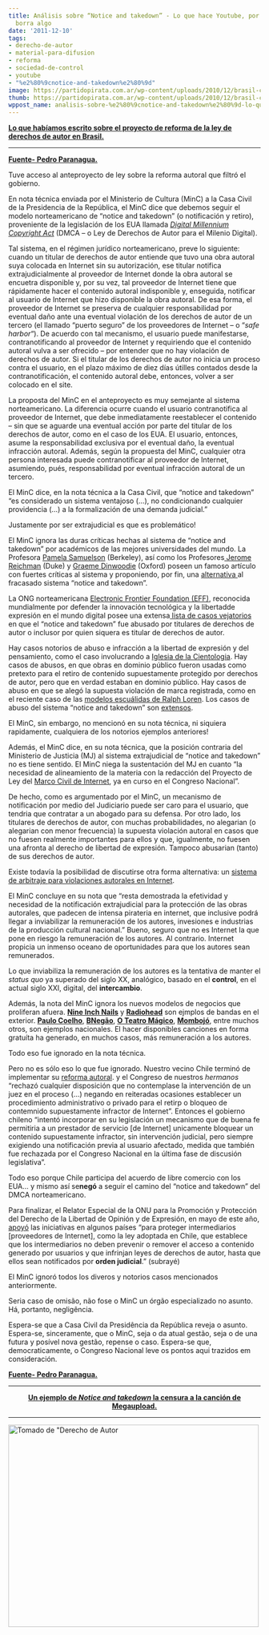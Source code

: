 ```yaml
---
title: Análisis sobre “Notice and takedown” - Lo que hace Youtube, por ejemplo cuando
  borra algo
date: '2011-12-10'
tags:
- derecho-de-autor
- material-para-difusion
- reforma
- sociedad-de-control
- youtube
- "%e2%80%9cnotice-and-takedown%e2%80%9d"
image: https://partidopirata.com.ar/wp-content/uploads/2010/12/brasil-copyright.png
thumb: https://partidopirata.com.ar/wp-content/uploads/2010/12/brasil-copyright-150x150.png
wppost_name: analisis-sobre-%e2%80%9cnotice-and-takedown%e2%80%9d-lo-que-hace-youtube-por-ejemplo-cuando-borra-algo
---
```


<strong><a href="https://partidopirata.com.ar/2510/brasil-nueva-ley-de-derechos-de-autor-retroceso">Lo que habíamos escrito sobre el proyecto de reforma de la ley de derechos de autor en Brasil.</a></strong>

<hr />

<strong><a href="http://pedroparanagua.net/2011/12/10/notice-and-takedown-na-reforma-autoral/" target="_blank">Fuente- Pedro Paranagua.</a></strong>

Tuve acceso al anteproyecto de ley sobre la reforma autoral que filtró el gobierno.

En nota técnica enviada por el Ministerio de Cultura (MinC) a la Casa Civil de la Presidencia de la República, el MinC dice que debemos seguir el modelo norteamericano de “notice and takedown” (o notificación y retiro), proveniente de la legislación de los EUA llamada <a href="https://es.wikipedia.org/wiki/Digital_Millennium_Copyright_Act" target="_blank"><em>Digital Millennium Copyright Act</em></a> (DMCA – o Ley de Derechos de Autor para el Milenio Digital).

Tal sistema, en el régimen jurídico norteamericano, preve lo siguiente: cuando un titular de derechos de autor entiende que tuvo una obra autoral suya colocada en Internet sin su autorización, ese titular notifica extrajudicialmente al proveedor de Internet donde la obra autoral se encuetra disponible y, por su vez, tal proveedor de Internet tiene que rápidamente hacer el contenido autoral indisponible y, enseguida, notificar al usuario de Internet que hizo disponible la obra autoral. De esa forma, el proveedor de Internet se preserva de cualquier responsabilidad por eventual daño ante una eventual violación de los derechos de autor de un tercero (el llamado “puerto seguro” de los proveedores de Internet – o “<em>safe harbor</em>“). De acuerdo con tal mecanismo, el usuario puede manifestarse, contranotificando al proveedor de Internet y requiriendo que el contenido autoral vulva a ser ofrecido – por entender que no hay violación de derechos de autor. Si el titular de los derechos de autor no inicia un proceso contra el usuario, en el plazo máximo de diez días útilles contados desde la contranotificación, el contenido autoral debe, entonces, volver a ser colocado en el site.

La proposta del MinC en el anteproyecto es muy semejante al sistema norteamericano. La diferencia ocurre cuando el usuario contranotifica al proveedor de Internet, que debe inmediatamente reestablecer el contenido – sin que se aguarde una eventual acción por parte del titular de los derechos de autor, como en el caso de los EUA. El usuario, entonces, asume la responsabilidad exclusiva por el eventual daño, la eventual infracción autoral. Además, según la propuesta del MinC, cualquier otra persona interesada puede contranotificar al proveedor de Internet, asumiendo, pués, responsabilidad por eventual infracción autoral de un tercero.

El MinC dice, en la nota técnica a la Casa Civil, que “notice and takedown” “es considerado un sistema ventajoso (…), no condicionando cualquier providencia (…) a la formalización de una demanda judicial.”

Justamente por ser extrajudicial es que es problemático!

El MinC ignora las duras críticas hechas al sistema de “notice and takedown” por académicos de las mejores universidades del mundo. La Profesora <a href="http://www.law.berkeley.edu/php-programs/faculty/facultyProfile.php?facID=346" target="_blank">Pamela Samuelson</a> (Berkeley), así como los Profesores<a href="http://www.law.duke.edu/fac/reichman/" target="_blank"> Jerome Reichman</a> (Duke) y <a href="http://www.law.ox.ac.uk/profile/graeme.dinwoodie" target="_blank">Graeme Dinwoodie</a> (Oxford) poseen un famoso artículo con fuertes críticas al sistema y proponiendo, por fin, una <a href="http://papers.srn.com/sol3/papers.cfm?abstract_id=1007817" target="_blank">alternativa </a>al fracasado sistema “notice and takedown”.

La ONG norteamericana <a href="http://www.eff.org/" target="_blank">Electronic Frontier Foundation (EFF)</a>, reconocida mundialmente por defender la innovación tecnológica y la libertadde expresión en el mundo digital posee una extensa<a href="https://www.eff.org/takedowns" target="_blank"> lista de casos vejatorios</a> en que el “notice and takedown” fue abusado por titulares de derechos de autor o inclusor por quien siquera es titular de derechos de autor.

Hay casos notorios de abuso e infracción a la libertad de expresión y del pensamiento, como el caso involucrando a <a href="http://www.guardian.co.uk/technology/2009/oct/20/corporate-bullying-internet-users-resist" target="_blank">Iglesia de la Cientologia</a>. Hay casos de abusos, en que obras en dominio público fueron usadas como pretexto para el retiro de contenido supuestamente protegido por derechos de autor, pero que en verdad estaban en dominio público. Hay casos de abuso en que se alegó la supuesta violación de marca registrada, como en el reciente caso de las <a href="http://www.guardian.co.uk/technology/2009/oct/20/corporate-bullying-internet-users-resist" target="_blank">modelos escuálidas de Ralph Loren</a>. Los casos de abuso del sistema “notice and takedown” son <a href="https://www.eff.org/wp/unsafe-harbors-abusive-dmca-subpoenas-and-takedown-demands" target="_blank">extensos</a>.

El MinC, sin embargo, no mencionó en su nota técnica, ni siquiera rapidamente, cualquiera de los notorios ejemplos anteriores!

Además, el MinC dice, en su nota técnica, que la posición contraria del Ministerio de Justicia (MJ) al sistema extrajudicial de “notice and takedown” no es tiene sentido. El MinC niega la sustentación del MJ en cuanto “la necesidad de alineamiento de la materia con la redacción del Proyecto de Ley del <a href="https://pt.wikipedia.org/wiki/Marco_Civil_da_Internet" target="_blank">Marco Civil de Internet</a>, ya en curso en el Congreso Nacional”.

De hecho, como es argumentado por el MinC, un mecanismo de notificación por medio del Judiciario puede ser caro para el usuario, que tendria que contratar a un abogado para su defensa. Por otro lado, los titulares de derechos de autor, con muchas probabilidades, no alegarian (o alegarian con menor frecuencia) la supuesta violación autoral en casos que no fuesen realmente importantes para ellos y que, igualmente, no fuesen una afronta al derecho de libertad de expresión. Tampoco abusarian (tanto) de sus derechos de autor.

Existe todavía la posibilidad de discutirse otra forma alternativa: un <a href="http://forumdainternet.cgi.br/?author=22" target="_blank">sistema de arbitraje para violaciones autorales en Internet</a>.

El MinC concluye en su nota que “resta demostrada la efetividad y necesidad de la notificación extrajudicial para la protección de las obras autorales, que padecen de intensa pirateria en internet, que inclusive podrá llegar a inviabilizar la remuneración de los autores, invesiones e industrias de la producción cultural nacional.” Bueno, seguro que no es Internet la que pone en riesgo la remuneración de los autores. Al contrario. Internet propicia un inmenso oceano de oportunidades para que los autores sean remunerados.

Lo que inviabiliza la remuneración de los autores es la tentativa de manter el <em>status quo</em> ya superado del siglo XX, analógico, basado en el <strong>control</strong>, en el actual siglo XXI, digital, del <strong>intercambio</strong>.

Además, la nota del MinC ignora los nuevos modelos de negocios que proliferan afuera. <strong><a href="http://arstechnica.com/media/news/2009/01/free-nine-inch-nails-albums-top-2008-amazon-mp3-sales-charts.ars" target="_blank">Nine Inch Nails</a></strong> y <a href="https://pt.wikipedia.org/wiki/Radiohead" target="_blank"><strong>Radiohead</strong></a> son ejmplos de bandas en el exterior. <a href="http://paulocoelho.com/br/" target="_blank"><strong>Paulo Coelho</strong></a>, <a href="https://pt.wikipedia.org/wiki/BNeg%C3%A3o" target="_blank"><strong>BNegão</strong></a>, <a href="http://oteatromagico.mus.br/" target="_blank"><strong>O Teatro Mágico</strong></a>, <a href="http://www.mombojo.com.br/" target="_blank"><strong>Mombojó</strong></a>, entre muchos otros, son ejemplos nacionales. El hacer disponibles canciones en forma gratuíta ha generado, en muchos casos, más remuneración a los autores.

Todo eso fue ignorado en la nota técnica.

Pero no es sólo eso lo que fue ignorado. Nuestro vecino Chile terminó de implementar su <a href="http://ictsd.org/i/publications/120934/?view=document" target="_blank">reforma autoral</a>. y el Congreso de nuestros <em>hermanos</em> “rechazó cualquier disposición que no contemplase la intervención de un juez en el proceso (…) negando en reiteradas ocasiones establecer un procedimiento administrativo o privado para el retirp o bloqueo de contemnido supuestamente infractor de Internet”. Entonces el gobierno chileno “intentó incorporar en su legislación un mecanismo que de buena fe permitiria a un prestador de servicio [de Internet] unicamente bloquear un contenido supuestamente infractor, sin intervención judicial, pero siempre exigiendo una notificación previa al usuario afectado, medida que también fue rechazada por el Congreso Nacional en la última fase de discusión legislativa”.

Todo eso porque Chile participa del acuerdo de libre comercio con los EUA… y mismo así se<strong>negó</strong> a seguir el camino del “notice and takedown” del DMCA norteamericano.

Para finalizar, el Relator Especial de la ONU para la Promoción y Protección del Derecho de la Libertad de Opinión y de Expresión, en mayo de este año, <a href="http://www2.ohchr.org/english/bodies/hrcouncil/docs/17sesion/A.HRC.17.27_en.pdf" target="_blank">apoyó</a> las iniciativas en algunos países “para proteger intermediarios [proveedores de Internet], como la ley adoptada en Chile, que establece que los intermediarios no deben prevenir o remover el acceso a contenido generado por usuarios y que infrinjan leyes de derechos de autor, hasta que ellos sean notificados por <strong>orden judicial</strong>.” (subrayé)

El MinC ignoró todos los diveros y notorios casos mencionados anteriormente.

Seria caso de omisão, não fose o MinC un órgão especializado no asunto. Há, portanto, negligência.

Espera-se que a Casa Civil da Presidência da República reveja o asunto. Espera-se, sinceramente, que o MinC, seja o da atual gestão, seja o de una futura y posível nova gestão, repense o caso. Espera-se que, democraticamente, o Congreso Nacional leve os pontos aqui trazidos em consideración.

<strong><a href="http://pedroparanagua.net/2011/12/10/notice-and-takedown-na-reforma-autoral/" target="_blank">Fuente- Pedro Paranagua.</a></strong>

<hr />
<p style="text-align: center;"><strong><a href="https://partidopirata.com.ar/2548/un-ejemplo-de-notice-and-take-down-la-censura-al-video-de-megaupload">Un ejemplo de <em>Notice and takedown</em> la censura a la canción de Megaupload.</a></strong></p>


<hr />

<a href="https://partidopirata.com.ar/wp-content/uploads/2010/12/brasil-copyright.png"><img title="brasil-copyright" src="https://partidopirata.com.ar/wp-content/uploads/2010/12/brasil-copyright.png" alt="Tomado de &quot;Derecho de Autor" width="500" height="404" /></a>
